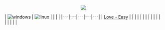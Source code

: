 <p align="center">
  <br><br>
  <img src="https://user-images.githubusercontent.com/98056797/152461595-df4e796c-a2ef-4766-8321-080bc84b60d6.png">
</p>


| ![windows](https://user-images.githubusercontent.com/98056797/152462312-ccc713db-834e-4831-b2a1-f30acb093f16.png)  | ![linux](https://user-images.githubusercontent.com/98056797/152462676-0b0146c4-2f27-432c-a721-a1aaaf3d8ae3.png)
  |   |   |   |
|---|---|---|---|---|
| [Love - Easy](https://gl0wyy.github.io/LetsHack/love-windows)  |   |   |   |   |
|   |   |   |   |   |
|   |   |   |   |   |



